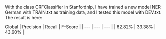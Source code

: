 With the class CRFClassifier in Stanfordnlp, I have trained a new model NER German with TRAIN.txt as training data, and I tested this model with DEV.txt. The result is here:

Global
| Precision | Recall | F-Score |
| --- | --- | --- |
| 62.82% | 33.38% | 43.60% |

 
